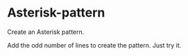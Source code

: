 # Asterisk-pattern
Create an Asterisk pattern.

Add the odd number of lines to create the pattern.
Just try it. 


